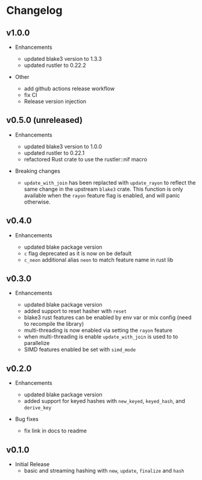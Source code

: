 # Changelog

## v1.0.0

- Enhancements

  - updated blake3 version to 1.3.3
  - updated rustler to 0.22.2

- Other
  - add github actions release workflow
  - fix CI
  - Release version injection

## v0.5.0 (unreleased)

- Enhancements

  - updated blake3 version to 1.0.0
  - updated rustler to 0.22.1
  - refactored Rust crate to use the rustler::nif macro

- Breaking changes

  - `update_with_join` has been replacted with `update_rayon` to reflect the
    same change in the upstream `blake3` crate. This function is only available
    when the `rayon` feature flag is enabled, and will panic otherwise.

## v0.4.0

- Enhancements

  - updated blake package version
  - `c` flag deprecated as it is now on be default
  - `c_neon` additional alias `neon` to match feature name in rust lib

## v0.3.0

- Enhancements

  - updated blake package version
  - added support to reset hasher with `reset`
  - blake3 rust features can be enabled by env var or mix config (need to recompile the library)
  - multi-threading is now enabled via setting the `rayon` feature
  - when multi-threading is enable `update_with_join` is used to to parallelize
  - SIMD features enabled be set with `simd_mode`

## v0.2.0

- Enhancements

  - updated blake package version
  - added support for keyed hashes with `new_keyed`, `keyed_hash`, and `derive_key`

- Bug fixes
  - fix link in docs to readme

## v0.1.0

- Initial Release
  - basic and streaming hashing with `new`, `update`, `finalize` and `hash`
